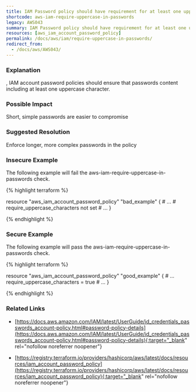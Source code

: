 ```yaml
---
title: IAM Password policy should have requirement for at least one uppercase character.
shortcode: aws-iam-require-uppercase-in-passwords
legacy: AWS043
summary: IAM Password policy should have requirement for at least one uppercase character. 
resources: [aws_iam_account_password_policy] 
permalink: /docs/aws/iam/require-uppercase-in-passwords/
redirect_from: 
  - /docs/aws/AWS043/
---
```


### Explanation

,
IAM account password policies should ensure that passwords content including at least one uppercase character.


### Possible Impact
Short, simple passwords are easier to compromise

### Suggested Resolution
Enforce longer, more complex passwords in the policy


### Insecure Example

The following example will fail the aws-iam-require-uppercase-in-passwords check.

{% highlight terraform %}

resource "aws_iam_account_password_policy" "bad_example" {
	# ...
	# require_uppercase_characters not set
	# ...
}

{% endhighlight %}



### Secure Example

The following example will pass the aws-iam-require-uppercase-in-passwords check.

{% highlight terraform %}

resource "aws_iam_account_password_policy" "good_example" {
	# ...
	require_uppercase_characters = true
	# ...
}

{% endhighlight %}



### Related Links


- [https://docs.aws.amazon.com/IAM/latest/UserGuide/id_credentials_passwords_account-policy.html#password-policy-details](https://docs.aws.amazon.com/IAM/latest/UserGuide/id_credentials_passwords_account-policy.html#password-policy-details){:target="_blank" rel="nofollow noreferrer noopener"}

- [https://registry.terraform.io/providers/hashicorp/aws/latest/docs/resources/iam_account_password_policy](https://registry.terraform.io/providers/hashicorp/aws/latest/docs/resources/iam_account_password_policy){:target="_blank" rel="nofollow noreferrer noopener"}


